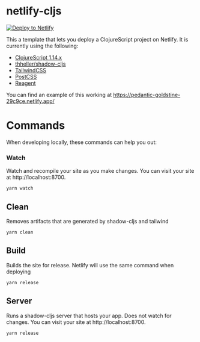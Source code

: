 # netlify-cljs

[![Deploy to Netlify](https://www.netlify.com/img/deploy/button.svg)](https://app.netlify.com/start/deploy?repository=https://github.com/bryanmikaelian/netlify-cljs)

This a template that lets you deploy a ClojureScript project on Netlify. It is currently using the following:

- [ClojureScript 1.14.x](https://clojurescript.org/)
- [thheller/shadow-cljs](https://github.com/thheller/shadow-cljs)
- [TailwindCSS](https://tailwindcss.com/)
- [PostCSS](https://postcss.org/)
- [Reagent](https://reagent-project.github.io/)

You can find an example of this working at https://pedantic-goldstine-29c9ce.netlify.app/

# Commands

When developing locally, these commands can help you out:

### Watch

Watch and recompile your site as you make changes. You can visit your site at http://localhost:8700.

``` shell
yarn watch
```

## Clean

Removes artifacts that are generated by shadow-cljs and tailwind

``` shell
yarn clean
```

## Build

Builds the site for release. Netlify will use the same command when deploying

``` shell
yarn release
```

## Server

Runs a shadow-cljs server that hosts your app. Does not watch for changes. You can visit your site at http://localhost:8700.

``` shell
yarn release
```
